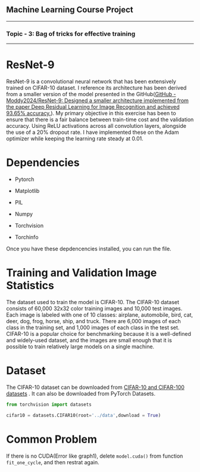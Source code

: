 ## Machine Learning Course Project

---

### **Topic - 3: Bag of tricks for effective training**

----

# ResNet-9

ResNet-9 is a convolutional neural network that has been extensively trained on CIFAR-10 dataset. I reference its architecture has been derived from a smaller version of the model presented in the GitHub([GitHub - Moddy2024/ResNet-9: Designed a smaller architecture implemented from the paper Deep Residual Learning for Image Recognition and achieved 93.65% accuracy.](https://github.com/Moddy2024/ResNet-9)). My primary objective in this exercise has been to ensure that there is a fair balance between train-time cost and the validation accuracy. Using ReLU activations across all convolution layers, alongside the use of a 20% dropout rate. I have implemented these on the Adam optimizer while keeping the learning rate steady at 0.01.

# Dependencies

- Pytorch

- Matplotlib

- PIL

- Numpy

- Torchvision

- Torchinfo

Once you have these depdencencies installed, you can run the file.

# Training and Validation Image Statistics

The dataset used to train the model is CIFAR-10. The CIFAR-10 dataset consists of 60,000 32x32 color training images and 10,000 test images. Each image is labeled with one of 10 classes: airplane, automobile, bird, cat, deer, dog, frog, horse, ship, and truck. There are 6,000 images of each class in the training set, and 1,000 images of each class in the test set. CIFAR-10 is a popular choice for benchmarking because it is a well-defined and widely-used dataset, and the images are small enough that it is possible to train relatively large models on a single machine.

# Dataset

The CIFAR-10 dataset can be downloaded from [CIFAR-10 and CIFAR-100 datasets](https://www.cs.toronto.edu/~kriz/cifar.html) . It can also be downloaded from PyTorch Datasets.

```python
from torchvision import datasets

cifar10 = datasets.CIFAR10(root='../data',download = True)
```

# Common Problem

If there is no CUDA(Error like graph1), delete `model.cuda()` from function `fit_one_cycle`, and then restrat again.
